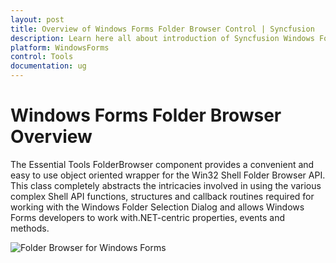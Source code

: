 ```yaml
---
layout: post
title: Overview of Windows Forms Folder Browser Control | Syncfusion
description: Learn here all about introduction of Syncfusion Windows Forms Folder Browser control, its elements, and more details.
platform: WindowsForms
control: Tools
documentation: ug
---
```


# Windows Forms Folder Browser Overview

The Essential Tools FolderBrowser component provides a convenient and easy to use object oriented wrapper for the Win32 Shell Folder Browser API. This class completely abstracts the intricacies involved in using the various complex Shell API functions, structures and callback routines required for working with the Windows Folder Selection Dialog and allows Windows Forms developers to work with.NET-centric properties, events and methods.

![Folder Browser for Windows Forms](Overview_images/Overview_img405.jpeg)

